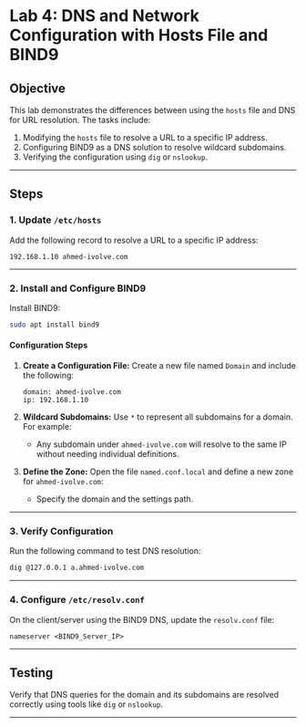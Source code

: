 
# Lab 4: DNS and Network Configuration with Hosts File and BIND9

## Objective
This lab demonstrates the differences between using the `hosts` file and DNS for URL resolution. The tasks include:
1. Modifying the `hosts` file to resolve a URL to a specific IP address.
2. Configuring BIND9 as a DNS solution to resolve wildcard subdomains.
3. Verifying the configuration using `dig` or `nslookup`.

---

## Steps

### 1. Update `/etc/hosts`
Add the following record to resolve a URL to a specific IP address:
```
192.168.1.10 ahmed-ivolve.com
```

---

### 2. Install and Configure BIND9
Install BIND9:
```bash
sudo apt install bind9
```

#### Configuration Steps
1. **Create a Configuration File:**
   Create a new file named `Domain` and include the following:
   ```
   domain: ahmed-ivolve.com
   ip: 192.168.1.10
   ```

2. **Wildcard Subdomains:**
   Use `*` to represent all subdomains for a domain. For example:
   - Any subdomain under `ahmed-ivolve.com` will resolve to the same IP without needing individual definitions.

3. **Define the Zone:**
   Open the file `named.conf.local` and define a new zone for `ahmed-ivolve.com`:
   - Specify the domain and the settings path.

---

### 3. Verify Configuration
Run the following command to test DNS resolution:
```bash
dig @127.0.0.1 a.ahmed-ivolve.com
```

---

### 4. Configure `/etc/resolv.conf`
On the client/server using the BIND9 DNS, update the `resolv.conf` file:
```
nameserver <BIND9_Server_IP>
```

---

## Testing
Verify that DNS queries for the domain and its subdomains are resolved correctly using tools like `dig` or `nslookup`.

---
